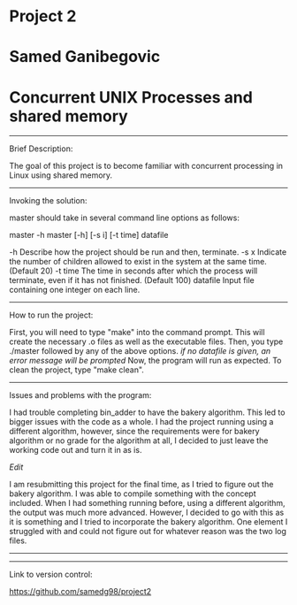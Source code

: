 # Project 2

# Samed Ganibegovic

# Concurrent UNIX Processes and shared memory


--------------------------------------------------------------------------------------------------------

Brief Description: 

The goal of this project is to become familiar with concurrent processing in Linux using shared memory.  

--------------------------------------------------------------------------------------------------------

Invoking the solution:

master should take in several command line options as follows:

master -h master [-h] [-s i] [-t time] datafile

-h          Describe how the project should be run and then, terminate.
-s x        Indicate the number of children allowed to exist in the system at the same time.  (Default 20)
-t time     The time in seconds after which the process will terminate, even if it has not finished.  (Default 100)
datafile    Input file containing one integer on each line.


--------------------------------------------------------------------------------------------------------

How to run the project: 

First, you will need to type "make" into the command prompt.
This will create the necessary .o files as well as the executable files.
Then, you type ./master followed by any of the above options. *if no datafile is given, an error message will be prompted*
Now, the program will run as expected.
To clean the project, type "make clean".

--------------------------------------------------------------------------------------------------------

Issues and problems with the program:

I had trouble completing bin_adder to have the bakery algorithm.
This led to bigger issues with the code as a whole.
I had the project running using a different algorithm, however, since the requirements were for bakery algorithm or no grade for the algorithm at all, 
I decided to just leave the working code out and turn it in as is.


*Edit*

I am resubmitting this project for the final time, as I tried to figure out the bakery algorithm.
I was able to compile something with the concept included.
When I had something running before, using a different algorithm, the output was much more advanced.
However, I decided to go with this as it is something and I tried to incorporate the bakery algorithm. 
One element I struggled with and could not figure out for whatever reason was the two log files.

*****

--------------------------------------------------------------------------------------------------------

Link to version control:

https://github.com/samedg98/project2 
